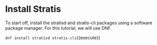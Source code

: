 # Install Stratis

To start off, install the stratisd and stratis-cli packages using a software package manager. For this tutorial, we will use DNF.

`dnf install stratisd stratis-cli`{{execute}}
